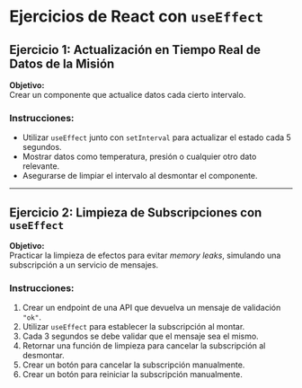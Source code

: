 # Ejercicios de React con `useEffect`

## Ejercicio 1: Actualización en Tiempo Real de Datos de la Misión

**Objetivo:**  
Crear un componente que actualice datos cada cierto intervalo.

### Instrucciones:
- Utilizar `useEffect` junto con `setInterval` para actualizar el estado cada 5 segundos.
- Mostrar datos como temperatura, presión o cualquier otro dato relevante.
- Asegurarse de limpiar el intervalo al desmontar el componente.

---

## Ejercicio 2: Limpieza de Subscripciones con `useEffect`

**Objetivo:**  
Practicar la limpieza de efectos para evitar *memory leaks*, simulando una subscripción a un servicio de mensajes.

### Instrucciones:
1. Crear un endpoint de una API que devuelva un mensaje de validación `"ok"`.
2. Utilizar `useEffect` para establecer la subscripción al montar.
3. Cada 3 segundos se debe validar que el mensaje sea el mismo.
4. Retornar una función de limpieza para cancelar la subscripción al desmontar.
5. Crear un botón para cancelar la subscripción manualmente.
6. Crear un botón para reiniciar la subscripción manualmente.
